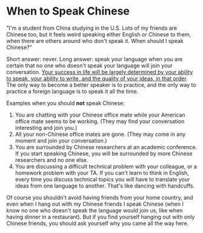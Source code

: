 # When to Speak Chinese

"I'm a student from China studying in the U.S.
Lots of my friends are Chinese too,
 but it feels weird speaking either English or Chinese to them,
 when there are others around who don't speak it.
When should I speak Chinese?"

Short answer: never. Long answer: speak your language
 when you are certain that no one who doesn't 
 speak your language will join your conversation.
[Your success in life will be largely determined by your ability
 to speak, your ability to write, and the quality of your ideas, 
 in that order](https://ocw.mit.edu/courses/res-tll-005-how-to-speak-january-iap-2018/pages/how-to-speak/). 
The only way to become a better speaker is to practice,
 and the only way to practice a foreign language is to speak it
 all the time.

Examples when you should **not** speak Chinese:

1. You are chatting with your Chinese office mate while your American office mate seems to be working. (They may find your conversation interesting and join you.) 
2. All your non-Chinese office mates are gone. (They may come in any moment and join your conversation.)
3. You are surrounded by Chinese researchers at an academic conference. If you start speaking Chinese, you will be surrounded by more Chinese researchers and no one else. 
4. You are discussing a difficult technical problem with your colleague, or a homework problem with your TA. If you can't learn to think in English, every time you discuss technical topics you will have to translate your ideas from one language to another. That's like dancing with handcuffs.

Of course you shouldn't avoid having friends from your home
 country, and even when I hang out with my Chinese friends
 I speak Chinese (when I know no one who doesn't speak the language
 would join us, like when having dinner in a restaurant).
But if you find yourself hanging out with only Chinese friends, 
 you should ask yourself why you came all the way here. 

